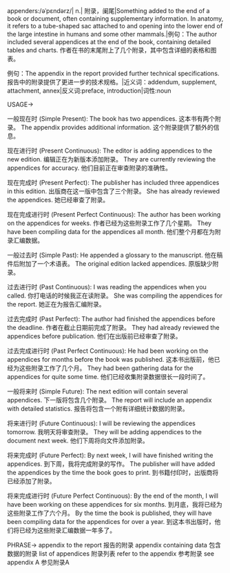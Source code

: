 appenders:/əˈpɛndərz/| n.| 附录，阑尾|Something added to the end of a book or document, often containing supplementary information.  In anatomy, it refers to a tube-shaped sac attached to and opening into the lower end of the large intestine in humans and some other mammals.|例句：The author included several appendices at the end of the book, containing detailed tables and charts. 作者在书的末尾附上了几个附录，其中包含详细的表格和图表。

例句：The appendix in the report provided further technical specifications. 报告中的附录提供了更进一步的技术规格。|近义词：addendum, supplement, attachment, annex|反义词:preface, introduction|词性:noun


USAGE->

一般现在时 (Simple Present):
The book has two appendices. 这本书有两个附录。
The appendix provides additional information.  这个附录提供了额外的信息。

现在进行时 (Present Continuous):
The editor is adding appendices to the new edition. 编辑正在为新版本添加附录。
They are currently reviewing the appendices for accuracy. 他们目前正在审查附录的准确性。

现在完成时 (Present Perfect):
The publisher has included three appendices in this edition. 出版商在这一版中包含了三个附录。
She has already reviewed the appendices. 她已经审查了附录。

现在完成进行时 (Present Perfect Continuous):
The author has been working on the appendices for weeks. 作者已经为这些附录工作了几个星期。
They have been compiling data for the appendices all month. 他们整个月都在为附录汇编数据。


一般过去时 (Simple Past):
He appended a glossary to the manuscript. 他在稿件后附加了一个术语表。
The original edition lacked appendices.  原版缺少附录。

过去进行时 (Past Continuous):
I was reading the appendices when you called. 你打电话的时候我正在读附录。
She was compiling the appendices for the report. 她正在为报告汇编附录。

过去完成时 (Past Perfect):
The author had finished the appendices before the deadline. 作者在截止日期前完成了附录。
They had already reviewed the appendices before publication. 他们在出版前已经审查了附录。

过去完成进行时 (Past Perfect Continuous):
He had been working on the appendices for months before the book was published. 这本书出版前，他已经为这些附录工作了几个月。
They had been gathering data for the appendices for quite some time.  他们已经收集附录数据很长一段时间了。


一般将来时 (Simple Future):
The next edition will contain several appendices.  下一版将包含几个附录。
The report will include an appendix with detailed statistics. 报告将包含一个附有详细统计数据的附录。

将来进行时 (Future Continuous):
I will be reviewing the appendices tomorrow. 我明天将审查附录。
They will be adding appendices to the document next week.  他们下周将向文件添加附录。

将来完成时 (Future Perfect):
By next week, I will have finished writing the appendices. 到下周，我将完成附录的写作。
The publisher will have added the appendices by the time the book goes to print.  到书籍付印时，出版商将已经添加了附录。

将来完成进行时 (Future Perfect Continuous):
By the end of the month, I will have been working on these appendices for six months. 到月底，我将已经为这些附录工作了六个月。
By the time the book is published, they will have been compiling data for the appendices for over a year. 到这本书出版时，他们将已经为这些附录汇编数据一年多了。


PHRASE->
appendix to the report 报告的附录
appendix containing data 包含数据的附录
list of appendices 附录列表
refer to the appendix 参考附录
see appendix A  参见附录A
